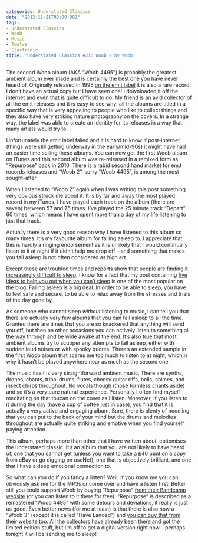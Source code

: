 ```yaml
---
categories: Understated Classics
date: "2012-11-21T00:00:00Z"
tags:
- Understated Classics
- Woob
- Music
- Twelve
- Electronic
title: 'Understated Classics #21: Woob 2 by Woob'
---
```


The second Woob album (AKA “Woob 4495”) is probably the greatest ambient album ever made and is certainly the best one you have never heard of. Originally released in 1995 [on the em:t label](http://www.emit.cc) it is also a rare record. I don’t have an actual copy but I have seen one! I downloaded it off the internet and even that is quite difficult to do. My friend is an avid collector of all the em:t releases and it is easy to see why: all the albums are titled in a specific way that is very appealing to people who like to collect things and they also have very striking nature photography on the covers. In a strange way, the label was able to create an identity for its releases in a way that many artists would try to.

Unfortunately the em:t label failed and it is hard to know if post-internet (things were still getting underway in the early/mid-90s) it might have had an easier time selling these albums. You can now get the first Woob album on iTunes and this second album was re-released in a remixed form as “Repurpose” back in 2010. There is a rabid second hand market for em:t records releases and “Woob 2”, sorry “Woob 4495”, is among the most sought-after.

When I listened to “Woob 2” again when I was writing this post something very obvious struck me about it. It is by far and away the most played record in my iTunes. I have played each track on the album (there are seven) between 57 and 75 times. I’ve played the 25 minute track “Depart” 60 times, which means I have spent more than a day of my life listening to just that track.

Actually there is a very good reason why I have listened to this album so many times. It’s my favourite album for falling asleep to. I appreciate that this is hardly a ringing endorsement as it is unlikely that I would continually listen to it at night if it didn’t help me drop off – and something that makes you fall asleep is not often considered as high art.

Except these are troubled times [and reports show that people are finding it increasingly difficult to sleep](http://www.guardian.co.uk/lifeandstyle/2012/aug/20/sleeping-pills-britains-hidden-addiction). I know for a fact that my post containing [five ideas to help you out when you can’t sleep](five-things-to-try-when-you-cant-sleep) is one of the most popular on the blog. Falling asleep is a big deal. In order to be able to sleep, you have to feel safe and secure, to be able to relax away from the stresses and trials of the day gone by.

As someone who cannot sleep _without_ listening to music, I can tell you that there are actually very few albums that you can fall asleep to all the time. Granted there are times that you are so knackered that anything will send you off, but then on other occasions you can actively listen to something all the way through and be wide awake at the end. It’s also true that most ambient albums try to scupper any attempts to fall asleep, either with sudden loud noises or with spooky quotes. There’s an extended sample in the first Woob album that scares me too much to listen to at night, which is why it hasn’t be played anywhere near as much as the second one.

The music itself is very straightforward ambient music. There are synths, drones, chants, tribal drums, flutes, cheesy guitar riffs, bells, chimes, and insect chirps throughout. No vocals though (those formless chants aside) and so it’s a very pure natural experience. Personally I often find myself meditating on that toucan on the cover as I listen. Moreover, if you listen to it during the day (have a cup of coffee just in case), you find that it is actually a very active and engaging album. Sure, there is plenty of noodling that you can put to the back of your mind but the drums and melodies throughout are actually quite striking and emotive when you find yourself paying attention.

This album, perhaps more than other that I have written about, epitomises the understated classic. It’s an album that you are not likely to have heard of, one that you cannot get (unless you want to take a £40 punt on a copy from eBay or go digging on useNet), one that is objectively brilliant, and one that I have a deep emotional connection to.

So what can you do if you fancy a listen? Well, if you know me you can obviously ask me for the MP3s or come over and have a listen first. Better still you could support Woob by buying “Repurpose” [from their Bandcamp website](http://woob.bandcamp.com/album/repurpose) (or you can listen to it there for free). “Repurpose” is described as a remastered “Woob 4495” with some detours and deviations, it really is just as good. Even better news (for me at least) is that there is also now a “Woob 3” (except it is called “Have Landed”) and [you can buy that from their website too](http://woob.bandcamp.com/album/have-landed). All the collectors have already been there and got the limited edition stuff, but I’m off to get a digital version right now… perhaps tonight it will be sending me to sleep!